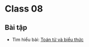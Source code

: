 # Class 08

## Bài tập 

- Tìm hiểu bài: 
[Toán tử và biểu thức](https://docs.quangkhoi1228.com/javascript/toan-tu-va-bieu-thuc)
